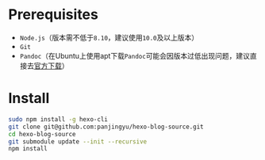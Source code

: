# Prerequisites

- `Node.js`（版本需不低于`8.10`，建议使用`10.0`及以上版本）
- `Git`
- `Pandoc`（在Ubuntu上使用apt下载`Pandoc`可能会因版本过低出现问题，建议直接去[官方下载](https://github.com/jgm/pandoc/releases/latest)）

# Install

```bash
sudo npm install -g hexo-cli
git clone git@github.com:panjingyu/hexo-blog-source.git
cd hexo-blog-source
git submodule update --init --recursive
npm install
```
